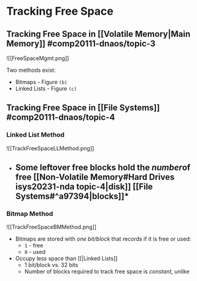 # Tracking Free Space

## Tracking Free Space in [[Volatile Memory|Main Memory]] #comp20111-dnaos/topic-3 

![[FreeSpaceMgmt.png]]

Two methods exist:
- Bitmaps - Figure `(b)`
- Linked Lists - Figure `(c)`

## Tracking Free Space in [[File Systems]] #comp20111-dnaos/topic-4 

### Linked List Method

![[TrackFreeSpaceLLMethod.png]]

- Some leftover free blocks hold the *number*of free [[Non-Volatile Memory#Hard Drives isys20231-nda topic-4|disk]] [[File Systems#^a97394|blocks]]*
	- 
### Bitmap Method
![[TrackFreeSpaceBMMethod.png]]
- Bitmaps are stored with *one bit/block* that records if it is free or used:
	- `1` - free
	- `0` - used
- Occupy less space than [[|Linked Lists]]
	- 1 bit/block vs. 32 bits
	- Number of blocks required to track free space is *constant*, unlike 